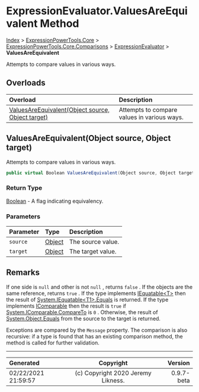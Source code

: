 ﻿# ExpressionEvaluator.ValuesAreEquivalent Method

[Index](../index.md) > [ExpressionPowerTools.Core](ExpressionPowerTools.Core.a.md) > [ExpressionPowerTools.Core.Comparisons](ExpressionPowerTools.Core.Comparisons.n.md) > [ExpressionEvaluator](ExpressionPowerTools.Core.Comparisons.ExpressionEvaluator.cs.md) > **ValuesAreEquivalent**

Attempts to compare values in various ways.

## Overloads

| Overload | Description |
| :-- | :-- |
| [ValuesAreEquivalent(Object source, Object target)](#valuesareequivalentobject-source-object-target) | Attempts to compare values in various ways. |
## ValuesAreEquivalent(Object source, Object target)

Attempts to compare values in various ways.

```csharp
public virtual Boolean ValuesAreEquivalent(Object source, Object target)
```

### Return Type

 [Boolean](https://docs.microsoft.com/dotnet/api/system.boolean)  - A flag indicating equivalency.

### Parameters

| Parameter | Type | Description |
| :-- | :-- | :-- |
| `source` | [Object](https://docs.microsoft.com/dotnet/api/system.object) | The source value. |
| `target` | [Object](https://docs.microsoft.com/dotnet/api/system.object) | The target value. |


## Remarks

If one side is `null` and other is not `null` , returns `false` . If the objects are the same reference,
            returns `true` . If the type implements [IEquatable&lt;T>](https://docs.microsoft.com/dotnet/api/system.iequatable-1) then the result of [System.IEquatable&lt;T1>.Equals](https://docs.microsoft.com/dotnet/api/System.IEquatable-1.Equals) is returned. If the type implements [IComparable](https://docs.microsoft.com/dotnet/api/system.icomparable) then the result is `true` if [System.IComparable.CompareTo](https://docs.microsoft.com/dotnet/api/System.IComparable.CompareTo) is `0` . Otherwise, the result of [System.Object.Equals](https://docs.microsoft.com/dotnet/api/System.Object.Equals) from
            the source to the target is returned.

Exceptions are compared by the `Message` property. The comparison is also recursive: if a type is found that has an
            existing comparison method, the method is called for further validation.


---

| Generated | Copyright | Version |
| :-- | :-: | --: |
| 02/22/2021 21:59:57 | (c) Copyright 2020 Jeremy Likness. | 0.9.7-beta |
